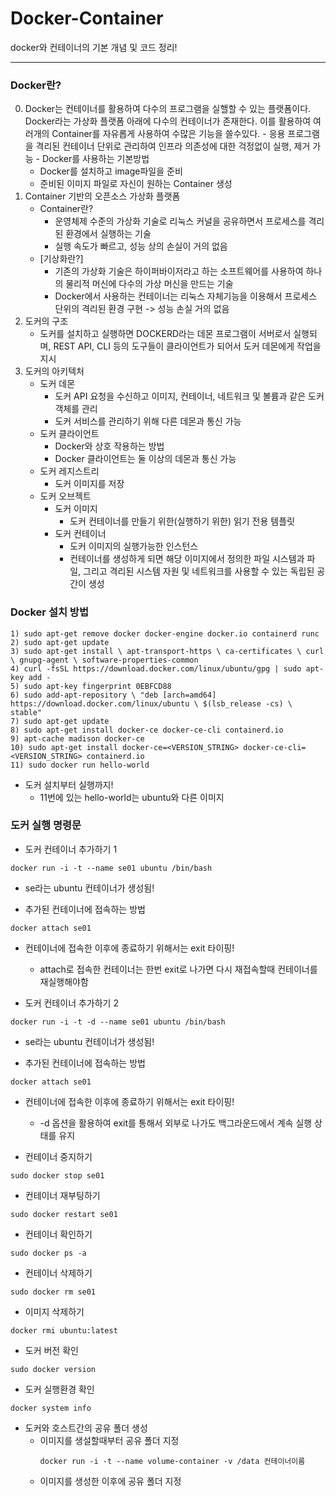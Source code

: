 # Docker-Container
docker와 컨테이너의 기본 개념 및 코드 정리!
<hr/>

### Docker란?
  0) Docker는 컨테이너를 활용하여 다수의 프로그램을 실핼할 수 있는 플랫폼이다. Docker라는 가상화 플랫폼 아래에 다수의 컨테이너가 존재한다. 이를 활용하여 여러개의 Container를 자유롭게 사용하여 수많은 기능을 쓸수있다.
    - 응용 프로그램을 격리된 컨테이너 단위로 관리하여 인프라 의존성에 대한 걱정없이 실행, 제거 가능
    - Docker를 사용하는 기본방법
      + Docker를 설치하고 image파일을 준비
      + 준비된 이미지 파일로 자신이 원하는 Container 생성
  1) Container 기반의 오픈소스 가상화 플랫폼
      - Container란?
        + 운영체제 수준의 가상화 기술로 리눅스 커널을 공유하면서 프로세스를 격리된 환경에서 실행하는 기술
        + 실행 속도가 빠르고, 성능 상의 손실이 거의 없음
      - [기상화란?]
        + 기존의 가상화 기술은 하이퍼바이저라고 하는 소프트웨어를 사용하여 하나의 물리적 머신에 다수의 가상 머신을 만드는 기술
        + Docker에서 사용하는 컨테이너는 리눅스 자체기능을 이용해서 프로세스 단위의 격리된 환경 구현 -> 성능 손실 거의 없음
  2) 도커의 구조
      - 도커를 설치하고 실행하면 DOCKERD라는 데몬 프로그램이 서버로서 실행되며, REST API, CLI 등의 도구들이 클라이언트가 되어서 도커 데몬에게 작업을 지시
  3) 도커의 아키텍처
      - 도커 데몬
        + 도커 API 요청을 수신하고 이미지, 컨테이너, 네트워크 및 볼륨과 같은 도커 객체를 관리
        + 도커 서비스를 관리하기 위해 다른 데몬과 통신 가능
      - 도커 클라이언트
        + Docker와 상호 작용하는 방법
        + Docker 클라이언트는 둘 이상의 데몬과 통신 가능
      - 도커 레지스트리
        + 도커 이미지를 저장
      - 도커 오브젝트
        * 도커 이미지
            + 도커 컨테이너를 만들기 위한(실행하기 위한) 읽기 전용 템플릿
        * 도커 컨테이너
            + 도커 이미지의 실행가능한 인스턴스
            + 컨테이너를 생성하게 되면 해당 이미지에서 정의한 파일 시스템과 파일, 그리고 격리된 시스템 자원 및 네트워크를 사용할 수 있는 독립된 공간이 생성

###  Docker 설치 방법
```
1) sudo apt-get remove docker docker-engine docker.io containerd runc
2) sudo apt-get update
3) sudo apt-get install \ apt-transport-https \ ca-certificates \ curl \ gnupg-agent \ software-properties-common
4) curl -fsSL https://download.docker.com/linux/ubuntu/gpg | sudo apt-key add -
5) sudo apt-key fingerprint 0EBFCD88
6) sudo add-apt-repository \ "deb [arch=amd64] https://download.docker.com/linux/ubuntu \ $(lsb_release -cs) \ stable"
7) sudo apt-get update
8) sudo apt-get install docker-ce docker-ce-cli containerd.io
9) apt-cache madison docker-ce
10) sudo apt-get install docker-ce=<VERSION_STRING> docker-ce-cli=<VERSION_STRING> containerd.io
11) sudo docker run hello-world
```
- 도커 설치부터 실행까지!
    + 11번에 있는 hello-world는 ubuntu와 다른 이미지

### 도커 실행 명령문
- 도커 컨테이너 추가하기 1
```
docker run -i -t --name se01 ubuntu /bin/bash
```
- se라는 ubuntu 컨테이너가 생성됨!

- 추가된 컨테이너에 접속하는 방법 
```
docker attach se01
```
- 컨테이너에 접속한 이후에 종료하기 위해서는 exit 타이핑!
    + attach로 접속한 컨테이너는 한번 exit로 나가면 다시 재접속할때 컨테이너를 재실행해야함

- 도커 컨테이너 추가하기 2
```
docker run -i -t -d --name se01 ubuntu /bin/bash
```
- se라는 ubuntu 컨테이너가 생성됨!

- 추가된 컨테이너에 접속하는 방법 
```
docker attach se01
```
- 컨테이너에 접속한 이후에 종료하기 위해서는 exit 타이핑!
    + -d 옵션을 활용하여 exit를 통해서 외부로 나가도 백그라운드에서 계속 실행 상태를 유지

- 컨테이너 중지하기
```
sudo docker stop se01
```

- 컨테이너 재부팅하기
```
sudo docker restart se01
```

- 컨테이너 확인하기
```
sudo docker ps -a
```

- 컨테이너 삭제하기
```
sudo docker rm se01
```

- 이미지 삭제하기
```
docker rmi ubuntu:latest
```

- 도커 버전 확인
```
sudo docker version
```

- 도커 실행환경 확인
```
docker system info
```

- 도커와 호스트간의 공유 폴더 생성
  + 이미지를 생설할때부터 공유 폴더 지정
    ```
    docker run -i -t --name volume-container -v /data 컨테이너이름
    ```
  + 이미지를 생성한 이후에 공유 폴더 지정
    ```
    
    ```